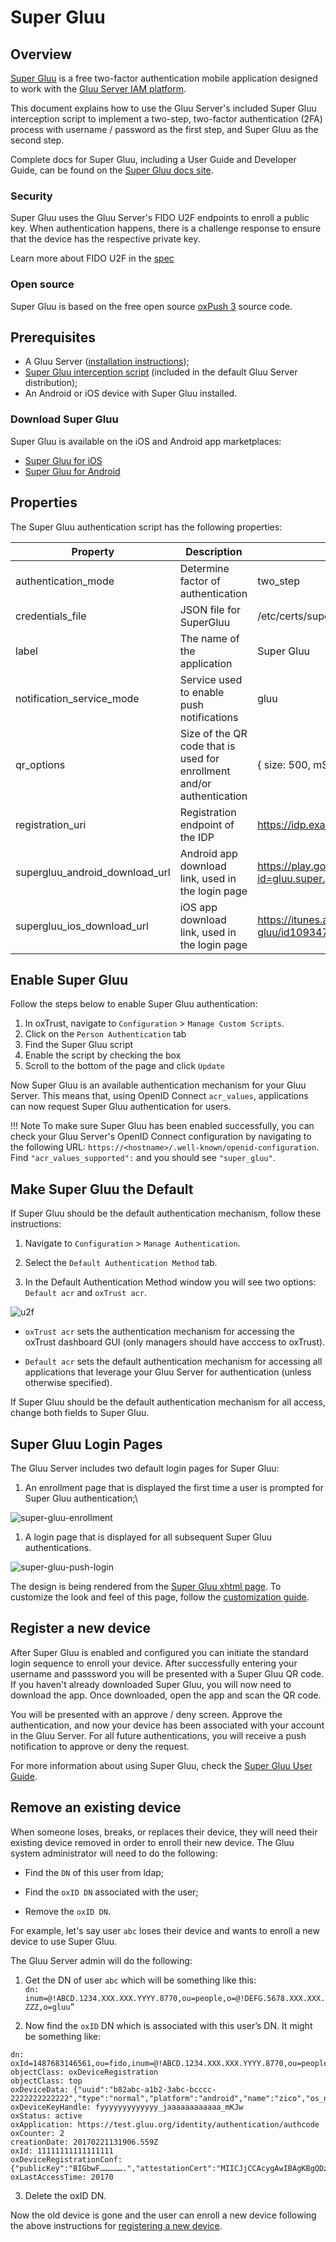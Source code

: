 # Super Gluu
## Overview
[Super Gluu](https://super.gluu.org) is a free two-factor authentication mobile application designed to work with the [Gluu Server IAM platform](https://gluu.org/docs/ce). 

This document explains how to use the Gluu Server's included Super Gluu interception script to implement a two-step, two-factor authentication (2FA) process with username / password as the first step, and Super Gluu as the second step. 

Complete docs for Super Gluu, including a User Guide and Developer Guide, can be found on the [Super Gluu docs site](https://gluu.org/docs/supergluu). 

### Security
Super Gluu uses the Gluu Server's FIDO U2F endpoints to enroll a public key. When authentication happens, there is a challenge response to ensure that the device has the respective private key. 

Learn more about FIDO U2F in the [spec](https://fidoalliance.org/specifications/overview/)

### Open source 
Super Gluu is based on the free open source [oxPush 3](https://github.com/GluuFederation/oxPush3) source code. 

## Prerequisites 
- A Gluu Server ([installation instructions](../installation-guide/index.md));
- [Super Gluu interception script](https://github.com/GluuFederation/oxAuth/blob/master/Server/integrations/super_gluu/SuperGluuExternalAuthenticator.py) (included in the default Gluu Server distribution);
- An Android or iOS device with Super Gluu installed.

### Download Super Gluu
Super Gluu is available on the iOS and Android app marketplaces:

- [Super Gluu for iOS](https://itunes.apple.com/us/app/super-gluu/id1093479646?mt=8)     
- [Super Gluu for Android](https://play.google.com/store/apps/details?id=gluu.org.super.gluu)       

## Properties
The Super Gluu authentication script has the following properties: 

|	Property	|	Description		|	Example	|
|-----------------------|-------------------------------|---------------|
|authentication_mode	|Determine factor of authentication|two_step|
|credentials_file	|JSON file for SuperGluu 		|/etc/certs/super_gluu_creds.json|
|label  |The name of the application |   Super Gluu| 
|notification_service_mode   | Service used to enable push notifications | gluu|
|qr_options| Size of the QR code that is used for enrollment and/or authentication|{ size: 500, mSize: 0.05 }|
|registration_uri | Registration endpoint of the IDP| https://idp.example.com/identity/register| 
|supergluu_android_download_url| Android app download link, used in the login page | https://play.google.com/store/apps/details?id=gluu.super.gluu|
|supergluu_ios_download_url| iOS app download link, used in the login page | https://itunes.apple.com/us/app/super-gluu/id1093479646|


## Enable Super Gluu

Follow the steps below to enable Super Gluu authentication:

1. In oxTrust, navigate to `Configuration` > `Manage Custom Scripts`.
1. Click on the `Person Authentication` tab
1. Find the Super Gluu script
1. Enable the script by checking the box 
1. Scroll to the bottom of the page and click `Update`


Now Super Gluu is an available authentication mechanism for your Gluu Server. This means that, using OpenID Connect `acr_values`, applications can now request Super Gluu authentication for users. 

!!! Note 
    To make sure Super Gluu has been enabled successfully, you can check your Gluu Server's OpenID Connect configuration by navigating to the following URL: `https://<hostname>/.well-known/openid-configuration`. Find `"acr_values_supported":` and you should see `"super_gluu"`. 

## Make Super Gluu the Default

If Super Gluu should be the default authentication mechanism, follow these instructions: 

1. Navigate to `Configuration` > `Manage Authentication`. 

1. Select the `Default Authentication Method` tab. 

1. In the Default Authentication Method window you will see two options: `Default acr` and `oxTrust acr`. 

![u2f](../img/admin-guide/multi-factor/u2f.png)

 - `oxTrust acr` sets the authentication mechanism for accessing the oxTrust dashboard GUI (only managers should have acccess to oxTrust).    

 - `Default acr` sets the default authentication mechanism for accessing all applications that leverage your Gluu Server for authentication (unless otherwise specified).    

If Super Gluu should be the default authentication mechanism for all access, change both fields to Super Gluu.  

## Super Gluu Login Pages

The Gluu Server includes two default login pages for Super Gluu:

1. An enrollment page that is displayed the first time a user is prompted for Super Gluu authentication;\

![super-gluu-enrollment](../img/user-authn/super-gluu-enrollment.png)

1. A login page that is displayed for all subsequent Super Gluu authentications. 

![super-gluu-push-login](../img/user-authn/super-gluu-push-login.png)

The design is being rendered from the [Super Gluu xhtml page](https://github.com/GluuFederation/oxAuth/blob/master/Server/src/main/webapp/auth/super-gluu/login.xhtml). To customize the look and feel of this page, follow the [customization guide](../operation/custom-design.md). 
 
## Register a new device

After Super Gluu is enabled and configured you can initiate the standard login sequence to enroll your device. After successfully entering your username and passsword you will be presented with a Super Gluu QR code. If you haven't already downloaded Super Gluu, you will now need to download the app. Once downloaded, open the app and scan the QR code.

You will be presented with an approve / deny screen. Approve the authentication, and now your device has been associated with your account in the Gluu Server. For all future authentications, you will receive a push notification to approve or deny the request. 

For more information about using Super Gluu, check the [Super Gluu User Guide](https://gluu.org/docs/supergluu/user-guide/).

## Remove an existing device 

When someone loses, breaks, or replaces their device, they will need their existing device removed in order to enroll their new device. The Gluu system administrator will need to do the following: 
    
  - Find the `DN` of this user from ldap; 
    
  - Find the `oxID DN` associated with the user;
    
  - Remove the `oxID DN`. 

For example, let's say user `abc` loses their device and wants to enroll a new device to use Super Gluu. 

The Gluu Server admin will do the following: 

1. Get the DN of user `abc` which will be something like this:      
`dn: inum=@!ABCD.1234.XXX.XXX.YYYY.8770,ou=people,o=@!DEFG.5678.XXX.XXX.ZZZ,o=gluu”`     
 
2. Now find the `oxID` DN which is associated with this user’s DN. It might be something like:      

```
dn: oxId=1487683146561,ou=fido,inum=@!ABCD.1234.XXX.XXX.YYYY.8770,ou=people,o=@!DEFG.5678.XXX.XXX.ZZZ,o=gluu
objectClass: oxDeviceRegistration
objectClass: top
oxDeviceData: {"uuid":"b82abc-a1b2-3abc-bcccc-2222222222222","type":"normal","platform":"android","name":"zico","os_name":"kitkat","os_version":"4.4.4","push_token":"dddddddddd:aaaaaa_58_cccccc_4t_bbbbbbbbbbbbb_aaaaaaaaaaaaaa_ggggggggg"}
oxDeviceKeyHandle: fyyyyyyyyyyyyy_jaaaaaaaaaaaa_mKJw
oxStatus: active
oxApplication: https://test.gluu.org/identity/authentication/authcode
oxCounter: 2
creationDate: 20170221131906.559Z
oxId: 11111111111111111
oxDeviceRegistrationConf: {"publicKey":"BIGbwF…………….","attestationCert":"MIICJjCCAcygAwIBAgKBgQDzLA-......L5ztE"}
oxLastAccessTime: 20170
```    
   
3. Delete the oxID DN. 

Now the old device is gone and the user can enroll a new device following the above instructions for [registering a new device](#register-a-new-device). 
 


